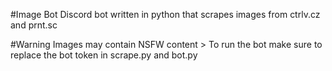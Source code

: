 #Image Bot
Discord bot written in python that scrapes images from ctrlv.cz and prnt.sc

#Warning
Images may contain NSFW content > To run the bot make sure to replace the bot token in scrape.py and bot.py
